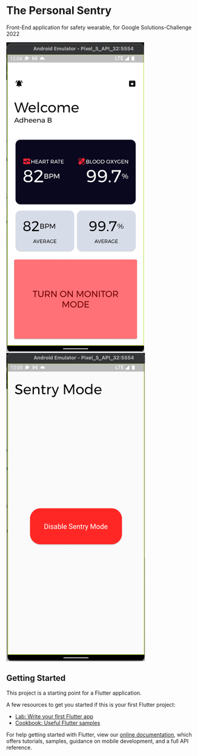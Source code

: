 # The Personal Sentry

Front-End application for safety wearable, for Google Solutions-Challenge 2022

![Alt text](/screenshots/img.png?raw=true "Application Dash Board")
![Alt text](/screenshots/img_1.png?raw=true "Sentry Mode")

## Getting Started

This project is a starting point for a Flutter application.

A few resources to get you started if this is your first Flutter project:

- [Lab: Write your first Flutter app](https://flutter.dev/docs/get-started/codelab)
- [Cookbook: Useful Flutter samples](https://flutter.dev/docs/cookbook)

For help getting started with Flutter, view our
[online documentation](https://flutter.dev/docs), which offers tutorials,
samples, guidance on mobile development, and a full API reference.
